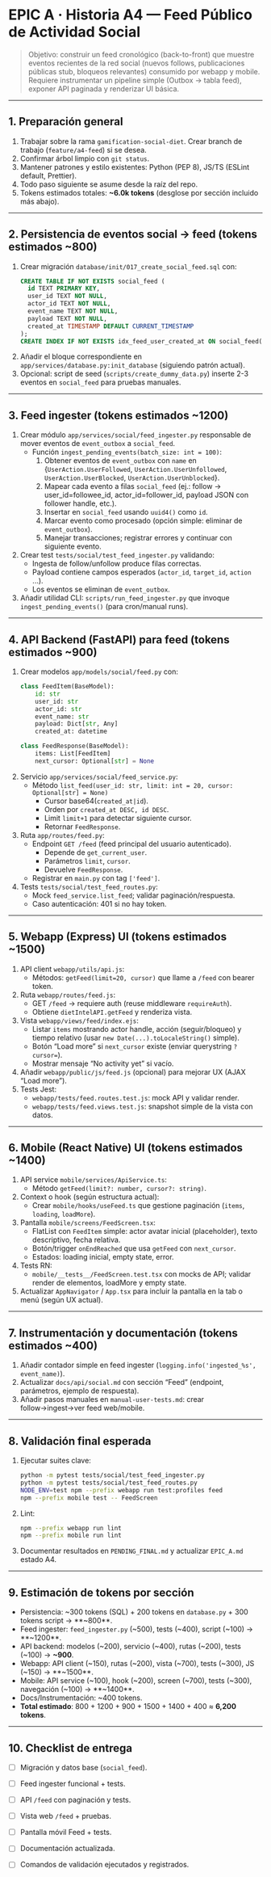 # EPIC A · Historia A4 — Feed Público de Actividad Social

> Objetivo: construir un feed cronológico (back-to-front) que muestre eventos recientes de la red social (nuevos follows, publicaciones públicas stub, bloqueos relevantes) consumido por webapp y mobile. Requiere instrumentar un pipeline simple (Outbox → tabla feed), exponer API paginada y renderizar UI básica.

---

## 1. Preparación general
1. Trabajar sobre la rama `gamification-social-diet`. Crear branch de trabajo (`feature/a4-feed`) si se desea.
2. Confirmar árbol limpio con `git status`.
3. Mantener patrones y estilo existentes: Python (PEP 8), JS/TS (ESLint default, Prettier).
4. Todo paso siguiente se asume desde la raíz del repo.
5. Tokens estimados totales: **~6.0k tokens** (desglose por sección incluido más abajo).

---

## 2. Persistencia de eventos social → feed (tokens estimados ~800)
1. Crear migración `database/init/017_create_social_feed.sql` con:
   ```sql
   CREATE TABLE IF NOT EXISTS social_feed (
     id TEXT PRIMARY KEY,
     user_id TEXT NOT NULL,
     actor_id TEXT NOT NULL,
     event_name TEXT NOT NULL,
     payload TEXT NOT NULL,
     created_at TIMESTAMP DEFAULT CURRENT_TIMESTAMP
   );
   CREATE INDEX IF NOT EXISTS idx_feed_user_created_at ON social_feed(user_id, created_at DESC);
   ```
2. Añadir el bloque correspondiente en `app/services/database.py:init_database` (siguiendo patrón actual).
3. Opcional: script de seed (`scripts/create_dummy_data.py`) inserte 2-3 eventos en `social_feed` para pruebas manuales.

---

## 3. Feed ingester (tokens estimados ~1200)
1. Crear módulo `app/services/social/feed_ingester.py` responsable de mover eventos de `event_outbox` a `social_feed`.
   - Función `ingest_pending_events(batch_size: int = 100)`:
     1. Obtener eventos de `event_outbox` con `name` en {`UserAction.UserFollowed`, `UserAction.UserUnfollowed`, `UserAction.UserBlocked`, `UserAction.UserUnblocked`}.
     2. Mapear cada evento a filas `social_feed` (ej.: follow → user_id=followee_id, actor_id=follower_id, payload JSON con follower handle, etc.).
     3. Insertar en `social_feed` usando `uuid4()` como `id`.
     4. Marcar evento como procesado (opción simple: eliminar de `event_outbox`).
     5. Manejar transacciones; registrar errores y continuar con siguiente evento.
2. Crear test `tests/social/test_feed_ingester.py` validando:
   - Ingesta de follow/unfollow produce filas correctas.
   - Payload contiene campos esperados (`actor_id`, `target_id`, `action` ...).
   - Los eventos se eliminan de `event_outbox`.
3. Añadir utilidad CLI: `scripts/run_feed_ingester.py` que invoque `ingest_pending_events()` (para cron/manual runs).

---

## 4. API Backend (FastAPI) para feed (tokens estimados ~900)
1. Crear modelos `app/models/social/feed.py` con:
   ```python
   class FeedItem(BaseModel):
       id: str
       user_id: str
       actor_id: str
       event_name: str
       payload: Dict[str, Any]
       created_at: datetime

   class FeedResponse(BaseModel):
       items: List[FeedItem]
       next_cursor: Optional[str] = None
   ```
2. Servicio `app/services/social/feed_service.py`:
   - Método `list_feed(user_id: str, limit: int = 20, cursor: Optional[str] = None)`
     - Cursor base64(`created_at|id`).
     - Orden por `created_at DESC, id DESC`.
     - Limit `limit+1` para detectar siguiente cursor.
     - Retornar `FeedResponse`.
3. Ruta `app/routes/feed.py`:
   - Endpoint `GET /feed` (feed principal del usuario autenticado).
     - Depende de `get_current_user`.
     - Parámetros `limit`, `cursor`.
     - Devuelve `FeedResponse`.
   - Registrar en `main.py` con tag `['feed']`.
4. Tests `tests/social/test_feed_routes.py`:
   - Mock `feed_service.list_feed`; validar paginación/respuesta.
   - Caso autenticación: 401 si no hay token.

---

## 5. Webapp (Express) UI (tokens estimados ~1500)
1. API client `webapp/utils/api.js`:
   - Métodos: `getFeed(limit=20, cursor)` que llame a `/feed` con bearer token.
2. Ruta `webapp/routes/feed.js`:
   - GET `/feed` → requiere auth (reuse middleware `requireAuth`).
   - Obtiene `dietIntelAPI.getFeed` y renderiza vista.
3. Vista `webapp/views/feed/index.ejs`:
   - Listar `items` mostrando actor handle, acción (seguir/bloqueo) y tiempo relativo (usar `new Date(...).toLocaleString()` simple).
   - Botón “Load more” si `next_cursor` existe (enviar querystring `?cursor=`).
   - Mostrar mensaje “No activity yet” si vacío.
4. Añadir `webapp/public/js/feed.js` (opcional) para mejorar UX (AJAX “Load more”).
5. Tests Jest:
   - `webapp/tests/feed.routes.test.js`: mock API y validar render.
   - `webapp/tests/feed.views.test.js`: snapshot simple de la vista con datos.

---

## 6. Mobile (React Native) UI (tokens estimados ~1400)
1. API service `mobile/services/ApiService.ts`:
   - Método `getFeed(limit?: number, cursor?: string)`.
2. Context o hook (según estructura actual):
   - Crear `mobile/hooks/useFeed.ts` que gestione paginación (`items`, `loading`, `loadMore`).
3. Pantalla `mobile/screens/FeedScreen.tsx`:
   - FlatList con `FeedItem` simple: actor avatar inicial (placeholder), texto descriptivo, fecha relativa.
   - Botón/trigger `onEndReached` que usa `getFeed` con `next_cursor`.
   - Estados: loading inicial, empty state, error.
4. Tests RN:
   - `mobile/__tests__/FeedScreen.test.tsx` con mocks de API; validar render de elementos, loadMore y empty state.
5. Actualizar `AppNavigator` / `App.tsx` para incluir la pantalla en la tab o menú (según UX actual).

---

## 7. Instrumentación y documentación (tokens estimados ~400)
1. Añadir contador simple en feed ingester (`logging.info('ingested_%s', event_name)`).
2. Actualizar `docs/api/social.md` con sección “Feed” (endpoint, parámetros, ejemplo de respuesta).
3. Añadir pasos manuales en `manual-user-tests.md`: crear follow→ingest→ver feed web/mobile.

---

## 8. Validación final esperada
1. Ejecutar suites clave:
   ```bash
   python -m pytest tests/social/test_feed_ingester.py
   python -m pytest tests/social/test_feed_routes.py
   NODE_ENV=test npm --prefix webapp run test:profiles feed
   npm --prefix mobile test -- FeedScreen
   ```
2. Lint:
   ```bash
   npm --prefix webapp run lint
   npm --prefix mobile run lint
   ```
3. Documentar resultados en `PENDING_FINAL.md` y actualizar `EPIC_A.md` estado A4.

---

## 9. Estimación de tokens por sección
- Persistencia: ~300 tokens (SQL) + 200 tokens en `database.py` + 300 tokens script → **~800**.
- Feed ingester: `feed_ingester.py` (~500), tests (~400), script (~100) → **~1200**.
- API backend: modelos (~200), servicio (~400), rutas (~200), tests (~100) → **~900**.
- Webapp: API client (~150), rutas (~200), vista (~700), tests (~300), JS (~150) → **~1500**.
- Mobile: API service (~100), hook (~200), screen (~700), tests (~300), navegación (~100) → **~1400**.
- Docs/Instrumentación: ~400 tokens.
- **Total estimado**: 800 + 1200 + 900 + 1500 + 1400 + 400 ≈ **6,200 tokens**.

---

## 10. Checklist de entrega
- [ ] Migración y datos base (`social_feed`).
- [ ] Feed ingester funcional + tests.
- [ ] API `/feed` con paginación y tests.
- [ ] Vista web `/feed` + pruebas.
- [ ] Pantalla móvil Feed + tests.
- [ ] Documentación actualizada.
- [ ] Comandos de validación ejecutados y registrados.

